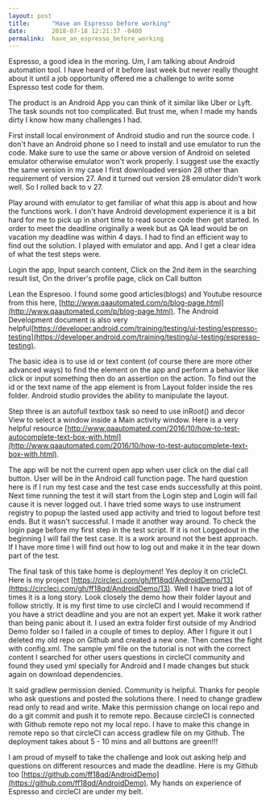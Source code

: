```yaml
---
layout: post
title:      "Have an Espresso before working"
date:       2018-07-18 12:21:37 -0400
permalink:  have_an_espresso_before_working
---
```



Espresso, a good idea in the moring. Um, I am talking about Android automation tool. I have heard of it before last week but never really thought about it until a job opportunity offered me a challenge to write some Espresso test code for them. 

The product is an Android App you can think of it similar like Uber or Lyft. The task sounds not too complicated. But trust me, when I made my hands dirty I know how many challenges I had. 

First install local environment of Android studio and run the source code. I don't have an Android phone so I need to install and use emulator to run the code. Make sure to use the same or above version of Android on seleted emulator otherwise emulator won't work properly. I suggest use the exactly the same version in my case I first downloaded version 28 other than requirement of version 27. And it turned out version 28 emulator didn't work well. So I rolled back to v 27.  

Play around with emulator to get familiar of what this app is about and how the functions work. I don't have Android development experience it is a bit hard for me to pick up in short time to read source code then get started. In order to meet the deadline originally a week but as QA lead would be on vacation my deadline was within 4 days. I had to find an efficient way to find out the solution. I played with emulator and app. And I get a clear idea of what the test steps were. 

Login the app, 
Input search content,
Click on the 2nd item in the searching result list,
On the driver's profile page, click on Call button

Lean the Espresoo. I found some good articles(blogs) and Youtube resource from this here, [http://www.qaautomated.com/p/blog-page.html](http://www.qaautomated.com/p/blog-page.html). The Android Development document is also very helpful[https://developer.android.com/training/testing/ui-testing/espresso-testing](https://developer.android.com/training/testing/ui-testing/espresso-testing).

The basic idea is to use id or text content (of course there are more other advanced ways) to find the element on the app and perform a behavior like click or input something then do an assertion on the action. To find out the id or the text name of the app element is from Layout folder inside the res folder. Android studio provides the ability to manipulate the layout. 

Step three is an autofull textbox task so need to use inRoot() and decor View to select a window inside a Main activity window. Here is a very helpful resource [http://www.qaautomated.com/2016/10/how-to-test-autocomplete-text-box-with.html](http://www.qaautomated.com/2016/10/how-to-test-autocomplete-text-box-with.html). 

The app will be not the current open app when user click on the dial call button. User will be in the Android call function page. The hard question here is if I run my test case and the test case ends successfully at this point. Next time running the test it will start from the Login step and Login will fail cause it is never logged out. I have tried some ways to use instrument registry to popup the lasted used app activity and tried to logout before test ends. But it wasn't successful. I made it another way around. To check the login page before my first step in the test script. If it is not Loggedout in the beginning I will fail the test case. It is a work around not the best approach. If I have more time I will find out how to log out and make it in the tear down part of the test. 

The final task of this take home is deployment! Yes deploy it on cricleCI. Here is my project [https://circleci.com/gh/ff18qd/AndroidDemo/13](https://circleci.com/gh/ff18qd/AndroidDemo/13). Well I have tried a lot of times it is a long story. Look closely the demo how their folder layout and follow strictly. It is my first time to use circleCI and I would recommend if you have a strict deadline and you are not an expert yet. Make it work rather than being panic about it. I used an extra folder first outside of my Andriod Demo folder so I failed in a couple of times to deploy. After I figure it out I deleted my old repo on Github and created a new one. Then comes the fight with config.xml. The sample yml file on the tutorial is not with the correct content I searched for other users questions in circleCI community and found they used yml specially for Android and I made changes but stuck again on download dependencies. 

It said gradlew permission denied. Community is helpful. Thanks for people who ask questions and posted the solutions there. I need to change gradlew read only to read and write. Make this permission change on local repo and do a git commit and push it to remote repo. Because circleCI is connected with Github remote repo not my local repo. I have to make this change in remote repo so that circleCI can access gradlew file on my Github. The deployment takes about 5 - 10 mins and all buttons are green!!!  

I am proud of myself to take the challenge and look out asking help and questions on different resources and made the deadline. Here is my Github too [https://github.com/ff18qd/AndroidDemo](https://github.com/ff18qd/AndroidDemo). My hands on experience of Espresso and circleCI are under my belt. 

